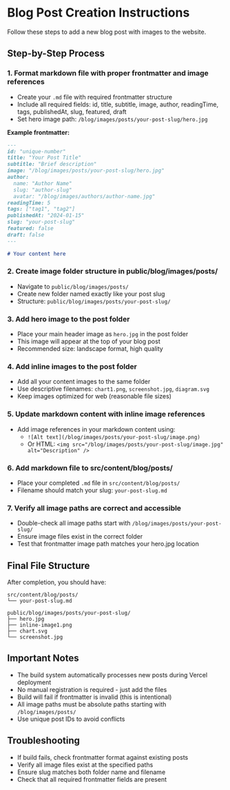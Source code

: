 # Blog Post Creation Instructions

Follow these steps to add a new blog post with images to the website.

## Step-by-Step Process

### 1. Format markdown file with proper frontmatter and image references
- Create your `.md` file with required frontmatter structure
- Include all required fields: id, title, subtitle, image, author, readingTime, tags, publishedAt, slug, featured, draft
- Set hero image path: `/blog/images/posts/your-post-slug/hero.jpg`

**Example frontmatter:**
```markdown
---
id: "unique-number"
title: "Your Post Title"
subtitle: "Brief description"
image: "/blog/images/posts/your-post-slug/hero.jpg"
author:
  name: "Author Name"
  slug: "author-slug"
  avatar: "/blog/images/authors/author-name.jpg"
readingTime: 5
tags: ["tag1", "tag2"]
publishedAt: "2024-01-15"
slug: "your-post-slug"
featured: false
draft: false
---

# Your content here
```

### 2. Create image folder structure in public/blog/images/posts/
- Navigate to `public/blog/images/posts/`
- Create new folder named exactly like your post slug
- Structure: `public/blog/images/posts/your-post-slug/`

### 3. Add hero image to the post folder
- Place your main header image as `hero.jpg` in the post folder
- This image will appear at the top of your blog post
- Recommended size: landscape format, high quality

### 4. Add inline images to the post folder
- Add all your content images to the same folder
- Use descriptive filenames: `chart1.png`, `screenshot.jpg`, `diagram.svg`
- Keep images optimized for web (reasonable file sizes)

### 5. Update markdown content with inline image references
- Add image references in your markdown content using:
  - `![Alt text](/blog/images/posts/your-post-slug/image.png)`
  - Or HTML: `<img src="/blog/images/posts/your-post-slug/image.jpg" alt="Description" />`

### 6. Add markdown file to src/content/blog/posts/
- Place your completed `.md` file in `src/content/blog/posts/`
- Filename should match your slug: `your-post-slug.md`

### 7. Verify all image paths are correct and accessible
- Double-check all image paths start with `/blog/images/posts/your-post-slug/`
- Ensure image files exist in the correct folder
- Test that frontmatter image path matches your hero.jpg location

## Final File Structure

After completion, you should have:

```
src/content/blog/posts/
└── your-post-slug.md

public/blog/images/posts/your-post-slug/
├── hero.jpg
├── inline-image1.png
├── chart.svg
└── screenshot.jpg
```

## Important Notes

- The build system automatically processes new posts during Vercel deployment
- No manual registration is required - just add the files
- Build will fail if frontmatter is invalid (this is intentional)
- All image paths must be absolute paths starting with `/blog/images/posts/`
- Use unique post IDs to avoid conflicts

## Troubleshooting

- If build fails, check frontmatter format against existing posts
- Verify all image files exist at the specified paths
- Ensure slug matches both folder name and filename
- Check that all required frontmatter fields are present